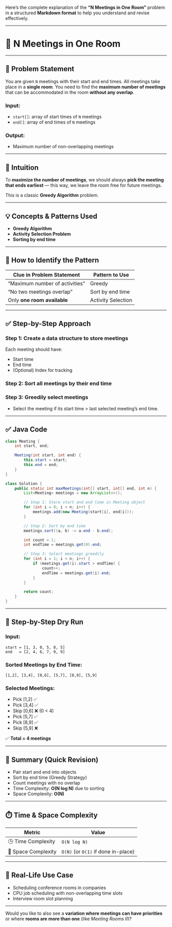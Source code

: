 Here’s the complete explanation of the **“N Meetings in One Room”** problem in a structured **Markdown format** to help you understand and revise effectively.

---

# 🏢 N Meetings in One Room

---

## 💬 Problem Statement

You are given `N` meetings with their start and end times. All meetings take place in a **single room**. You need to find the **maximum number of meetings** that can be accommodated in the room **without any overlap**.

### Input:

* `start[]`: array of start times of `N` meetings
* `end[]`: array of end times of `N` meetings

### Output:

* Maximum number of non-overlapping meetings

---

## 🧠 Intuition

To **maximize the number of meetings**, we should always **pick the meeting that ends earliest** — this way, we leave the room free for future meetings.

This is a classic **Greedy Algorithm** problem.

---

## 💡 Concepts & Patterns Used

* **Greedy Algorithm**
* **Activity Selection Problem**
* **Sorting by end time**

---

## 🧩 How to Identify the Pattern

| Clue in Problem Statement      | Pattern to Use     |
| ------------------------------ | ------------------ |
| “Maximum number of activities” | Greedy             |
| “No two meetings overlap”      | Sort by end time   |
| Only **one room available**    | Activity Selection |

---

## ✅ Step-by-Step Approach

### Step 1: Create a data structure to store meetings

Each meeting should have:

* Start time
* End time
* (Optional) Index for tracking

### Step 2: Sort all meetings by their **end time**

### Step 3: Greedily select meetings

* Select the meeting if its start time > last selected meeting’s end time.

---

## ✅ Java Code

```java
class Meeting {
    int start, end;

    Meeting(int start, int end) {
        this.start = start;
        this.end = end;
    }
}

class Solution {
    public static int maxMeetings(int[] start, int[] end, int n) {
        List<Meeting> meetings = new ArrayList<>();

        // Step 1: Store start and end time in Meeting object
        for (int i = 0; i < n; i++) {
            meetings.add(new Meeting(start[i], end[i]));
        }

        // Step 2: Sort by end time
        meetings.sort((a, b) -> a.end - b.end);

        int count = 1;
        int endTime = meetings.get(0).end;

        // Step 3: Select meetings greedily
        for (int i = 1; i < n; i++) {
            if (meetings.get(i).start > endTime) {
                count++;
                endTime = meetings.get(i).end;
            }
        }

        return count;
    }
}
```

---

## 🧪 Step-by-Step Dry Run

### Input:

```text
start = [1, 3, 0, 5, 8, 5]
end   = [2, 4, 6, 7, 9, 9]
```

### Sorted Meetings by End Time:

```
[1,2], [3,4], [0,6], [5,7], [8,9], [5,9]
```

### Selected Meetings:

* Pick \[1,2] ✅
* Pick \[3,4] ✅
* Skip \[0,6] ❌ (0 < 4)
* Pick \[5,7] ✅
* Pick \[8,9] ✅
* Skip \[5,9] ❌

✅ **Total = 4 meetings**

---

## 📌 Summary (Quick Revision)

* Pair start and end into objects
* Sort by end time (Greedy Strategy)
* Count meetings with no overlap
* Time Complexity: **O(N log N)** due to sorting
* Space Complexity: **O(N)**

---

## ⏱️ Time & Space Complexity

| Metric              | Value                               |
| ------------------- | ----------------------------------- |
| 🕒 Time Complexity  | `O(N log N)`                        |
| 💾 Space Complexity | `O(N)` (or `O(1)` if done in-place) |

---

## 📅 Real-Life Use Case

* Scheduling conference rooms in companies
* CPU job scheduling with non-overlapping time slots
* Interview room slot planning

---

Would you like to also see a **variation where meetings can have priorities** or where **rooms are more than one** (like *Meeting Rooms II*)?
